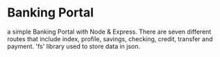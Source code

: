 # Banking Portal 

a simple Banking Portal with Node & Express. There are seven different routes that include index, profile, savings, checking, credit, transfer and payment. 'fs' library used to store data in json.
